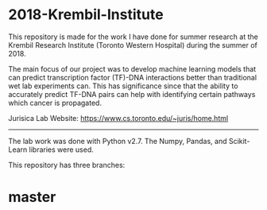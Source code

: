 # 2018-Krembil-Institute

This repository is made for the work I have done for summer research at the Krembil Research Institute (Toronto Western Hospital) during the summer of 2018. 

The main focus of our project was to develop machine learning models that can predict transcription factor (TF)-DNA interactions better than traditional wet lab experiments can. This has significance since that the ability to accurately predict TF-DNA pairs can help with identifying certain pathways which cancer is propagated.

Jurisica Lab Website: https://www.cs.toronto.edu/~juris/home.html
________________________________________________________________________________________________________________________________________

The lab work was done with Python v2.7. The Numpy, Pandas, and Scikit-Learn libraries were used. 

This repository has three branches:

<h1> master <h1>
